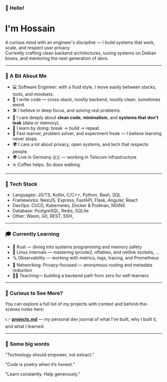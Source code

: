 ### 👋 Hello!
# I'm Hossain

A curious mind with an engineer's discipline — I build systems that work, scale, and respect user privacy.  
Currently crafting clean backend architectures, tuning systems on Debian boxes, and mentoring the next generation of devs.

---

### 🧠 A Bit About Me

- 💻 Software Engineer: with a fluid style, I move easily between stacks, tools, and mindsets.
- 🔨 I write code — cross-stack, mostly backend, mostly clean, sometimes weird.
- 🛠️ I believe in deep focus, and solving real problems.
- 🔧 I care deeply about **clean code**, **minimalism**, and **systems that don’t leak** (data or memory).
- 🧪 I learn by doing: break → build → repeat.
- 🧭 Fast learner, problem solver, and experiment freak — I believe learning never stops.
- 🌍 I care a lot about privacy, open systems, and tech that respects people.
- 🌍 Live in Germany 🇩🇪 — working in Telecom infrastructure.
- ☕ Coffee helps. So does walking.

---

### 🔨 Tech Stack

- Languages:    JS/TS, Kotlin, C/C++, Python, Bash, SQL
- Frameworks:   NestJS, Express, FastAPI, Flask, Angular, React
- DevOps:       CI/CD, Kubernetes, Docker \& Podman, NGINX
- Database:     PostgreSQL, Redis, SQLite
- Other:        Wasm, Git, REST, SSH,

---

### 🎓 Currently Learning

- 🦀 Rust — diving into systems programming and memory safety
- 🧬 Linux internals — mastering iproute2, nftables, and netlink sockets, ...
- 🔍 Observability — working with metrics, logs, tracing, and Prometheus
- 🔐 Networking: Privacy-focused — anonymous routing and metadata reduction
- 🧑‍🏫 Teaching— building a backend path from zero for self-learners

---

### 📂 Curious to See More?

You can explore a full list of my projects with context and behind-the-scenes notes here:

👉 [**projects.md**](./projects.md) — my personal dev journal of what I’ve built, why I built it, and what I learned.

--- 

### 🧓 Some big words

"Technology should empower, not extract."

"Code is poetry when it’s honest."

"Learn constantly. Help generously."
